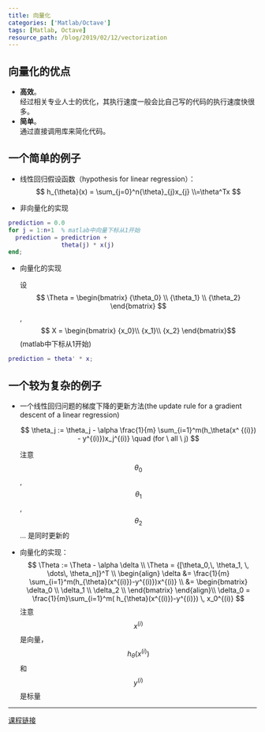 ```yaml
---
title: 向量化
categories: ['Matlab/Octave']
tags: [Matlab, Octave]
resource_path: /blog/2019/02/12/vectorization
---
```


<script type="text/javascript" async src="https://cdn.mathjax.org/mathjax/latest/MathJax.js?config=TeX-MML-AM_CHTML"> </script>

向量化的优点
---

* **高效**。  
  经过相关专业人士的优化，其执行速度一般会比自己写的代码的执行速度快很多。
* **简单**。  
  通过直接调用库来简化代码。

一个简单的例子
---
* 线性回归假设函数（hypothesis for linear regression）：
$$
h_{\theta}(x) = \sum_{j=0}^n{\theta}_{j}x_{j}
\\=\theta^Tx
$$

* 非向量化的实现

```MATLAB
prediction = 0.0
for j = 1:n+1  % matlab中向量下标从1开始
  prediction = predictrion +
               theta(j) * x(j)
end;
```

* 向量化的实现
  
  设 $$ \Theta = \begin{bmatrix}
   {\theta_0} \\
   {\theta_1} \\
   {\theta_2}
   \end{bmatrix} $$
  , $$ X =
  \begin{bmatrix}
  {x_0}\\
  {x_1}\\
  {x_2}
  \end{bmatrix}$$
  (matlab中下标从1开始)

```MATLAB
prediction = theta' * x;
```

一个较为复杂的例子
---
* 一个线性回归问题的梯度下降的更新方法(the update rule for a gradient descent of a linear regression)

  $$
   \theta_j := \theta_j - \alpha \frac{1}{m} \sum_{i=1}^m(h_\theta(x^ {(i)}) - y^{(i)})x_j^{(i)}  \quad (for \ all \ j)
  $$

  注意 $$\theta_0$$,$$\theta_1$$,$$\theta_2$$ ... 是同时更新的

* 向量化的实现：
  $$
  \Theta := \Theta - \alpha \delta \\
  \Theta = {[\theta_0,\, \theta_1, \, \dots\, \theta_n]}^T \\
  \begin{align}
  \delta &= \frac{1}{m} \sum_{i=1}^m(h_{\theta}(x^{(i)})-y^{(i)})x^{(i)} \\
  &=
  \begin{bmatrix}
  \delta_0 \\
  \delta_1 \\
  \delta_2 \\
  \end{bmatrix}
  \end{align}\\ 
  \delta_0 = \frac{1}{m}\sum_{i=1}^m( h_{\theta}(x^{(i)})-y^{(i)}) \, x_0^{(i)} 
  $$
  注意 $$ x^{(i)} $$ 是向量，$$h_{\theta}(x^{(i)})$$ 和 $$y^{(i)}$$ 是标量

---
[课程链接](https://www.coursera.org/learn/machine-learning/lecture/WnQWH/vectorization)
